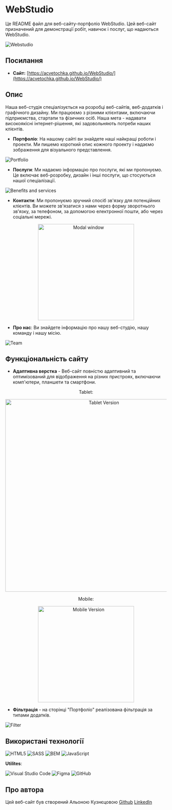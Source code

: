 # WebStudio

Це README файл для веб-сайту-портфоліо WebStudio. Цей веб-сайт призначений для демонстрації робіт, навичок і послуг, що надаються WebStudio.

![Webstudio](images/readme/studio-desktop.png)

## Посилання

- **Сайт:** [https://acvetochka.github.io/WebStudio/](https://acvetochka.github.io/WebStudio/)

## Опис

Наша веб-студія спеціалізується на розробці веб-сайтів, веб-додатків і графічного дизайну. Ми працюємо з різними клієнтами, включаючи підприємства, стартапи та фізичних осіб. Наша мета - надавати високоякісні інтернет-рішення, які задовольняють потреби наших клієнтів.

- **Портфоліо**: На нашому сайті ви знайдете наші найкращі роботи і проекти. Ми пишемо короткий опис кожного проекту і надаємо зображення для візуального представлення.

![Portfolio](images/readme/portfolio.png)

- **Послуги**: Ми надаємо інформацію про послуги, які ми пропонуємо. Це включає веб-розробку, дизайн і інші послуги, що стосуються нашої спеціалізації.

![Benefits and services](images/readme/benefits-services.png)

- **Контакти**: Ми пропонуємо зручний спосіб зв'язку для потенційних клієнтів. Ви можете зв'язатися з нами через форму зворотнього зв'язку, за телефоном, за допомогою електронної пошти, або через соціальні мережі.

<div align="center">
<img src="images/readme/modal.png" alt="Modal window" width="300">
</div>

- **Про нас**: Ви знайдете інформацію про нашу веб-студію, нашу команду і нашу місію.

![Team](images/readme/team.png)

## Функціональність сайту

- **Адаптивна верстка** - Веб-сайт повністю адаптивний та оптимізований для відображення на різних пристроях, включаючи комп'ютери, планшети та смартфони.



<!-- ![Tablet Version](images/readme/studio-tablet.png) -->
<div align="center">
  <p>Tablet:</p>
<img src="images/readme/studio-tablet.png" alt="Tablet Version" width="600">
</div>

<div align="center">
  <p>Mobile: </p>
<img src="images/readme/studio-mobile.png" alt="Mobile Version" width="300">
</div>
<!-- ![Tablet Version](images/readme/studio-tablet.png) -->

- **Фільтрація** - на сторінці "Портфоліо" реалізована фільтрація за типами додатків.

![Filter](images/readme/filter.png)

## Використані технології

  ![HTML5](https://img.shields.io/badge/html5-%23E34F26.svg?style=for-the-badge&logo=html5&logoColor=white)
  ![SASS](https://img.shields.io/badge/SASS-hotpink.svg?style=for-the-badge&logo=SASS&logoColor=white)
  ![BEM](https://img.shields.io/badge/BEM-20232a?style=for-the-badge&logo=bem&logoColor=white)
  ![JavaScript](https://img.shields.io/badge/javascript-%23323330.svg?style=for-the-badge&logo=javascript&logoColor=%23F7DF1E)


 **Utilites**:

   ![Visual Studio Code](https://img.shields.io/badge/Visual%20Studio%20Code-0078d7.svg?style=for-the-badge&logo=visual-studio-code&logoColor=white)
   ![Figma](https://img.shields.io/badge/figma-%23F24E1E.svg?style=for-the-badge&logo=figma&logoColor=white)
   ![GitHub](https://img.shields.io/badge/github-%23121011.svg?style=for-the-badge&logo=github&logoColor=white)

## Про автора
Цей веб-сайт був створений Альоною Кузнєцовою
[Github](https://github.com/acvetochka)
[LinkedIn](https://www.linkedin.com/in/alona-kuznietsova/)
